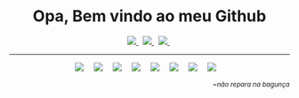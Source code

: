 <h1 align='center'>
 Opa, Bem vindo ao meu Github
</h1>

<p align='center'>
  <a target="_blank" href="https://www.linkedin.com/in/raphael-b-rodrigues-08b02889/">
    <img src="https://img.shields.io/badge/linkedin-%230077B5.svg?&style=for-the-badge&logo=linkedin&logoColor=white" />
  </a>&nbsp;
  <a target="_blank" href="https://stackoverflow.com/users/13589919/raphael-barbosa-rodrigues">
  <img src="https://img.shields.io/badge/stackoverflow-%23FF5722.svg?&style=for-the-badge&logo=Stackoverflow&logoColor=white" />
  </a>
    &nbsp;
  <a target="_blank" href="https://raphaelbrodrigues.github.io/">
  <img src="https://img.shields.io/badge/website-%23000000.svg?&style=for-the-badge&logo=write.as&logoColor=white" />
  </a>
  &nbsp;

</p>

<hr style="margin-bottom:1em">
<div align='center'>
<img style="margin-right:1em;" src="https://img.shields.io/static/v1?label=&message=PHP&color=blue"  />
<img style="margin-right:1em;" src="https://img.shields.io/static/v1?label=&message=MySQL&color=blue" />
<img style="margin-right:1em;" src="https://img.shields.io/static/v1?label=&message=Javascript&color=yellow" />
<img style="margin-right:1em;" src="https://img.shields.io/static/v1?label=&message=HTML&color=orange" />
<img style="margin-right:1em;" src="https://img.shields.io/static/v1?label=&message=CSS&color=blue" />
<img style="margin-right:1em;" src="https://img.shields.io/static/v1?label=&message=Node.JS&color=green" />
<img style="margin-right:1em;" src="https://img.shields.io/static/v1?label=&message=ReactNative&color=blue" />
<img style="margin-right:1em;" src="https://img.shields.io/static/v1?label=&message=MongoDB&color=brown" />
</div>

 <p align='right'><small><i>~não repara na bagunça</i></small></p>
